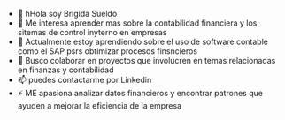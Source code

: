 - 👋 hHola soy Brigida Sueldo
- 👀 Me interesa aprender mas sobre la contabilidad financiera y los sitemas de control inyterno en empresas
- 🌱 Actualmente estoy aprendiendo sobre el uso de software contable como el SAP psrs obtimizar procesos finsncieros 
- 💞 Busco colaborar en proyectos que involucren en temas relacionadas en finanzas y contabilidad
- 📫 puedes contactarme por Linkedin 
- ⚡ ME apasiona analizar datos financieros y encontrar patrones que ayuden a mejorar la eficiencia de la empresa

<!---
BRIS-S/BRIS-S is a ✨ special ✨ repository because its `README.md` (this file) appears on your GitHub profile.
You can click the Preview link to take a look at your changes.
--->
